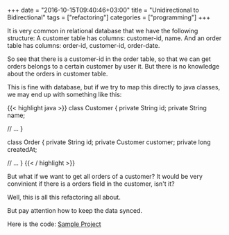 +++
date = "2016-10-15T09:40:46+03:00"
title = "Unidirectional to Bidirectional"
tags = ["refactoring"]
categories = ["programming"]
+++

It is very common in relational database that we have the following structure:
A customer table has columns: customer-id, name. 
And an order table has columns: order-id, customer-id, order-date.

So see that there is a customer-id in the order table, so that we can get orders belongs to
a certain customer by user it. But there is no knowledge about the orders in customer table.

This is fine with database, but if we try to map this directly to java classes, we may end up with something like this:

{{< highlight java >}}
class Customer {
  private String id;
  private String name;
  
  // ...
}

class Order {
  private String id;
  private Customer customer;
  private long createdAt;
  
  // ...
}
{{< / highlight >}}

But what if we want to get all orders of a customer? It would be very convinient if there is a
orders field in the customer, isn't it?

Well, this is all this refactoring all about.

But pay attention how to keep the data synced.

Here is the code: 
[Sample Project](https://github.com/lvguowei/refactoring/tree/master/unidirectionalToBidirectional "Github")
